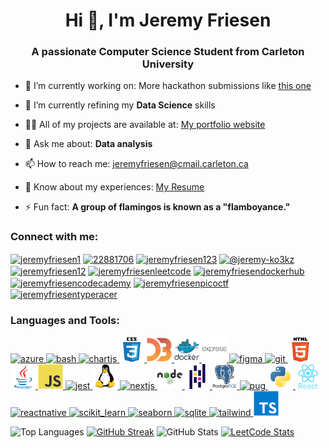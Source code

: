 <h1 align="center">Hi 👋, I'm Jeremy Friesen</h1>
<h3 align="center">A passionate Computer Science Student from Carleton University</h3>

- 🔭 I’m currently working on: More hackathon submissions like [this one](https://devpost.com/software/cu-tunnels)

- 🌱 I’m currently refining my **Data Science** skills
  
- 👨‍💻 All of my projects are available at: [My portfolio website](https://jeremy-friesen.dev/)

- 💬 Ask me about: **Data analysis**

- 📫 How to reach me: [jeremyfriesen@cmail.carleton.ca](mailto:jeremyfriesen@cmail.carleton.ca)

- 📄 Know about my experiences: [My Resume](https://drive.google.com/file/d/1QHPFNCJJYdhbHvL9JZiD_PBiAFXNjdlW/view)

- ⚡ Fun fact: **A group of flamingos is known as a "flamboyance."**

<h3 align="left">Connect with me:</h3>
<p align="left">
<a href="https://linkedin.com/in/jeremyfriesen1" target="blank"><img align="center" src="https://raw.githubusercontent.com/rahuldkjain/github-profile-readme-generator/master/src/images/icons/Social/linked-in-alt.svg" alt="jeremyfriesen1" height="40" width="40" /></a>
<a href="https://stackoverflow.com/users/22881706" target="blank"><img align="center" src="https://raw.githubusercontent.com/rahuldkjain/github-profile-readme-generator/master/src/images/icons/Social/stack-overflow.svg" alt="22881706" height="40" width="40" /></a>
<a href="https://kaggle.com/jeremyfriesen123" target="blank"><img align="center" src="https://raw.githubusercontent.com/rahuldkjain/github-profile-readme-generator/master/src/images/icons/Social/kaggle.svg" alt="jeremyfriesen123" height="40" width="40" /></a>
<a href="https://www.youtube.com/@jeremy-ko3kz" target="blank"><img align="center" src="https://raw.githubusercontent.com/rahuldkjain/github-profile-readme-generator/master/src/images/icons/Social/youtube.svg" alt="@jeremy-ko3kz" height="40" width="40"/></a>
<a href="https://www.hackerrank.com/jeremyfriesen12" target="blank"><img align="center" src="https://raw.githubusercontent.com/rahuldkjain/github-profile-readme-generator/master/src/images/icons/Social/hackerrank.svg" alt="jeremyfriesen12" height="40" width="40" /></a>
<a href="https://www.leetcode.com/jeremyfriesenleetcode" target="blank"><img align="center" src="https://raw.githubusercontent.com/rahuldkjain/github-profile-readme-generator/master/src/images/icons/Social/leet-code.svg" alt="jeremyfriesenleetcode" height="40" width="40" /></a>
<a href="https://hub.docker.com/u/jeremyfriesen1" target="blank"><img align="center" src ="https://logos-world.net/wp-content/uploads/2021/02/Docker-Emblem.png" alt ="jeremyfriesendockerhub" height ="40" width ="65"/></a>
<a href="https://www.codecademy.com/profiles/JeremyFriesenCA" target="blank"><img align="center" src="https://play-lh.googleusercontent.com/sfcMEVWE3eIUF5uQ2fo4MeLBFNDGaftbN_t6_i6zbvE6XC0dOcizOMA9cfigSXq7_92b" alt="jeremyfriesencodecademy" height="40" width="40" /></a>
<a href="https://play.picoctf.org/users/JeremyFriesen" target="blank"><img align="center" src="https://avatars.githubusercontent.com/u/5315773?s=200&v=4" alt="jeremyfriesenpicoctf" height="40" width="40" /></a> 
<a href="https://data.typeracer.com/pit/profile?user=jeremyfriesen1234" target="blank"><img align="center" src ="https://th.bing.com/th/id/R.3e19406e4d547d10defd13096ac8bd46?rik=AnC5OkvmlNixaA&riu=http%3a%2f%2fupload.wikimedia.org%2fwikipedia%2fen%2fthumb%2fd%2fd1%2fTypeRacer_logo.svg%2f220px-TypeRacer_logo.svg.png&ehk=DJLoahtQBJdtbSaWzTXhWB4KyMFIS1oWx9gHycpLjJs%3d&risl=&pid=ImgRaw&r=0" alt="jeremyfriesentyperacer" height ="40" width="40"/></a>
</p>

<h3 align="left">Languages and Tools:</h3>
<p align="left"> <a href="https://azure.microsoft.com/en-in/" target="_blank" rel="noreferrer"> <img src="https://www.vectorlogo.zone/logos/microsoft_azure/microsoft_azure-icon.svg" alt="azure" width="40" height="40"/> </a> <a href="https://www.gnu.org/software/bash/" target="_blank" rel="noreferrer"> <img src="https://www.vectorlogo.zone/logos/gnu_bash/gnu_bash-icon.svg" alt="bash" width="40" height="40"/> </a> <a href="https://www.chartjs.org" target="_blank" rel="noreferrer"> <img src="https://www.chartjs.org/media/logo-title.svg" alt="chartjs" width="40" height="40"/> </a> <a href="https://www.w3schools.com/css/" target="_blank" rel="noreferrer"> <img src="https://raw.githubusercontent.com/devicons/devicon/master/icons/css3/css3-original-wordmark.svg" alt="css3" width="40" height="40"/> </a> <a href="https://d3js.org/" target="_blank" rel="noreferrer"> <img src="https://raw.githubusercontent.com/devicons/devicon/master/icons/d3js/d3js-original.svg" alt="d3js" width="40" height="40"/> </a> <a href="https://www.docker.com/" target="_blank" rel="noreferrer"> <img src="https://raw.githubusercontent.com/devicons/devicon/master/icons/docker/docker-original-wordmark.svg" alt="docker" width="40" height="40"/> </a> <a href="https://expressjs.com" target="_blank" rel="noreferrer"> <img src="https://raw.githubusercontent.com/devicons/devicon/master/icons/express/express-original-wordmark.svg" alt="express" width="40" height="40"/> </a> <a href="https://www.figma.com/" target="_blank" rel="noreferrer"> <img src="https://www.vectorlogo.zone/logos/figma/figma-icon.svg" alt="figma" width="40" height="40"/> </a><a href="https://git-scm.com/" target="_blank" rel="noreferrer"> <img src="https://www.vectorlogo.zone/logos/git-scm/git-scm-icon.svg" alt="git" width="40" height="40"/> </a> <a href="https://www.w3.org/html/" target="_blank" rel="noreferrer"> <img src="https://raw.githubusercontent.com/devicons/devicon/master/icons/html5/html5-original-wordmark.svg" alt="html5" width="40" height="40"/> </a> <a href="https://www.java.com" target="_blank" rel="noreferrer"> <img src="https://raw.githubusercontent.com/devicons/devicon/master/icons/java/java-original.svg" alt="java" width="40" height="40"/> </a> <a href="https://developer.mozilla.org/en-US/docs/Web/JavaScript" target="_blank" rel="noreferrer"> <img src="https://raw.githubusercontent.com/devicons/devicon/master/icons/javascript/javascript-original.svg" alt="javascript" width="40" height="40"/> </a> <a href="https://jestjs.io" target="_blank" rel="noreferrer"> <img src="https://www.vectorlogo.zone/logos/jestjsio/jestjsio-icon.svg" alt="jest" width="40" height="40"/> </a> <a href="https://www.linux.org/" target="_blank" rel="noreferrer"> <img src="https://raw.githubusercontent.com/devicons/devicon/master/icons/linux/linux-original.svg" alt="linux" width="40" height="40"/> </a> <a href="https://nextjs.org/" target="_blank" rel="noreferrer"> <img src="https://cdn.worldvectorlogo.com/logos/nextjs-2.svg" alt="nextjs" width="40" height="40"/> </a> <a href="https://nodejs.org" target="_blank" rel="noreferrer"> <img src="https://raw.githubusercontent.com/devicons/devicon/master/icons/nodejs/nodejs-original-wordmark.svg" alt="nodejs" width="40" height="40"/> </a> <a href="https://pandas.pydata.org/" target="_blank" rel="noreferrer"> <img src="https://raw.githubusercontent.com/devicons/devicon/2ae2a900d2f041da66e950e4d48052658d850630/icons/pandas/pandas-original.svg" alt="pandas" width="40" height="40"/> </a> <a href="https://www.postgresql.org" target="_blank" rel="noreferrer"> <img src="https://raw.githubusercontent.com/devicons/devicon/master/icons/postgresql/postgresql-original-wordmark.svg" alt="postgresql" width="40" height="40"/> </a> <a href="https://pugjs.org" target="_blank" rel="noreferrer"> <img src="https://cdn.worldvectorlogo.com/logos/pug.svg" alt="pug" width="40" height="40"/> </a> <a href="https://www.python.org" target="_blank" rel="noreferrer"> <img src="https://raw.githubusercontent.com/devicons/devicon/master/icons/python/python-original.svg" alt="python" width="40" height="40"/> </a> <a href="https://reactjs.org/" target="_blank" rel="noreferrer"> <img src="https://raw.githubusercontent.com/devicons/devicon/master/icons/react/react-original-wordmark.svg" alt="react" width="40" height="40"/> </a> <a href="https://reactnative.dev/" target="_blank" rel="noreferrer"> <img src="https://reactnative.dev/img/header_logo.svg" alt="reactnative" width="40" height="40"/> </a> <a href="https://scikit-learn.org/" target="_blank" rel="noreferrer"> <img src="https://upload.wikimedia.org/wikipedia/commons/0/05/Scikit_learn_logo_small.svg" alt="scikit_learn" width="40" height="40"/> </a> <a href="https://seaborn.pydata.org/" target="_blank" rel="noreferrer"> <img src="https://seaborn.pydata.org/_images/logo-mark-lightbg.svg" alt="seaborn" width="40" height="40"/> </a> <a href="https://www.sqlite.org/" target="_blank" rel="noreferrer"> <img src="https://www.vectorlogo.zone/logos/sqlite/sqlite-icon.svg" alt="sqlite" width="40" height="40"/> </a> <a href="https://tailwindcss.com/" target="_blank" rel="noreferrer"> <img src="https://www.vectorlogo.zone/logos/tailwindcss/tailwindcss-icon.svg" alt="tailwind" width="40" height="40"/> </a> <a href="https://www.typescriptlang.org/" target="_blank" rel="noreferrer"> <img src="https://raw.githubusercontent.com/devicons/devicon/master/icons/typescript/typescript-original.svg" alt="typescript" width="40" height="40"/> </a> </p>

</p>

<div align="left">
    <tr>
      <td>
        <img src="https://github-readme-stats.vercel.app/api/top-langs?username=jeremyfriesengithub&show_icons=true&theme=transparent&locale=en&layout=compact" alt="Top Languages" />
      </td>
      <td>
        <a href="https://git.io/streak-stats"><img src="https://github-readme-streak-stats.herokuapp.com?user=JeremyFriesenGitHub&theme=transparent&card_width=500&card_height=170" alt="GitHub Streak" /></a>
      </td>
    </tr>
    <tr>
       <td>
         <img src="https://github-readme-stats.vercel.app/api?username=jeremyfriesengithub&show_icons=true&show=reviews,discussions_started,prs_merged,prs_merged_percentage&theme=transparent" alt="GitHub Stats" style="width: 400px;" />
       </td>
      <td>
        <a href="https://leetcode.com/JeremyFriesenLeetCode/">
          <img src="https://leetcard.jacoblin.cool/JeremyFriesenLeetCode?theme=light&font=Ubuntu&ext=heatmap" alt="LeetCode Stats" style="width: 400px;" />
        </a>
      </td>
    </tr>
</div>



